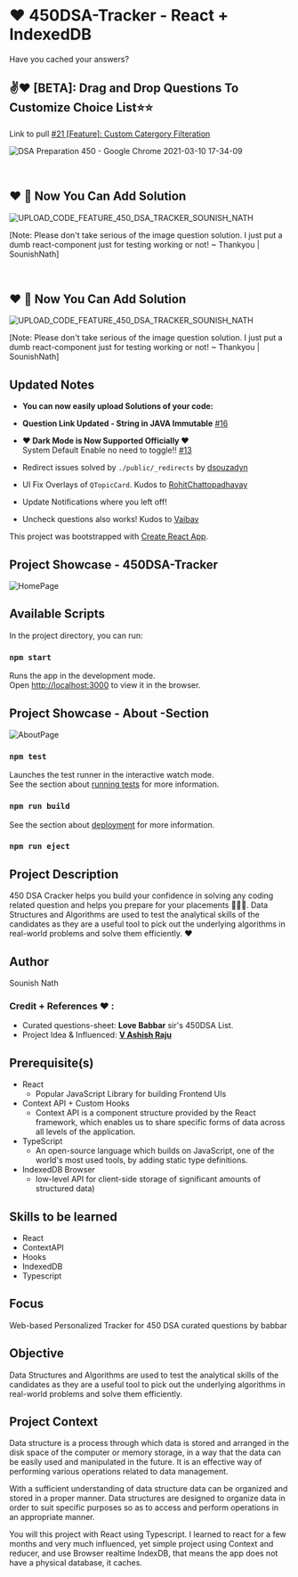 # ❤️ 450DSA-Tracker - React + IndexedDB
Have you cached your answers?


## ✌❤️ [BETA]: Drag and Drop Questions To Customize Choice List⭐⭐

Link to pull [#21 [Feature]: Custom Catergory Filteration](https://github.com/sounishnath003/450-DSA-Tracker/pull/21)

![DSA Preparation 450 - Google Chrome 2021-03-10 17-34-09](https://user-images.githubusercontent.com/40270033/110634993-a10b8700-81d0-11eb-9cb9-650aa95d2721.gif)

<br>

## ❤️ 🙌 Now You Can Add Solution
![UPLOAD_CODE_FEATURE_450_DSA_TRACKER_SOUNISH_NATH](git-assets/upload-code-feature.png)

[Note: Please don't take serious of the image question solution. I just put a dumb react-component just for testing working or not! ~ Thankyou | SounishNath]

<br>


## ❤️ 🙌 Now You Can Add Solution
![UPLOAD_CODE_FEATURE_450_DSA_TRACKER_SOUNISH_NATH](git-assets/upload-code-feature.png)

[Note: Please don't take serious of the image question solution. I just put a dumb react-component just for testing working or not! ~ Thankyou | SounishNath]

## Updated Notes

- **You can now easily upload Solutions of your code:**

- **Question Link Updated - String in JAVA Immutable** [#16](https://github.com/sounishnath003/450-DSA-Tracker/commit/f755d20d5a9ca77ad6c292667bf73ed20c010784)

- **❤️ Dark Mode is Now Supported Officially ❤️**
<br> System Default Enable no need to toggle!! [#13](https://github.com/sounishnath003/450-DSA-Tracker/pull/13)

* Redirect issues solved by `./public/_redirects` by [dsouzadyn](https://github.com/dsouzadyn)

* UI Fix Overlays of `QTopicCard`. Kudos to [RohitChattopadhayay](https://github.com/RohitChattopadhyay)

* Update Notifications where you left off!
* Uncheck questions  also works! Kudos to [Vaibav](https://github.com/vaibhavmehra9)

This project was bootstrapped with [Create React App](https://github.com/facebook/create-react-app).

## Project Showcase - 450DSA-Tracker
![HomePage](./git-assets/450-dsa.png)

## Available Scripts

In the project directory, you can run:

### `npm start`

Runs the app in the development mode.\
Open [http://localhost:3000](http://localhost:3000) to view it in the browser.

## Project Showcase - About -Section
![AboutPage](./git-assets/about.png)

### `npm test`

Launches the test runner in the interactive watch mode.\
See the section about [running tests](https://facebook.github.io/create-react-app/docs/running-tests) for more information.

### `npm run build`
See the section about [deployment](https://facebook.github.io/create-react-app/docs/deployment) for more information.

### `npm run eject`

## Project Description

450 DSA Cracker helps you build your confidence in solving any coding related question and helps you prepare for your placements 👨🏻‍🎓.
Data Structures and Algorithms are used to test the analytical skills of the candidates as they are a useful tool to pick out the underlying algorithms in real-world problems and solve them efficiently. ❤️

## Author
Sounish Nath


### Credit + References ❤️ :
 - Curated questions-sheet: **Love Babbar** sir's 450DSA List.
 - Project Idea & Influenced: [**V Ashish Raju**](http://450dsa.com/)




## **Prerequisite(s)**

* React
    - Popular JavaScript Library for building Frontend UIs
* Context API + Custom Hooks
    -   Context API is a component structure provided by the React framework, which enables us to share specific forms of data across all levels of the application.
* TypeScript
    - An open-source language which builds on JavaScript, one of the world's most used tools, by adding static type definitions.
* IndexedDB Browser
    - low-level API for client-side storage of significant amounts of structured data)

## **Skills to be learned**

* React
* ContextAPI
* Hooks
* IndexedDB
* Typescript

## **Focus** 

Web-based Personalized Tracker for 450 DSA curated questions by babbar


## **Objective** 

Data Structures and Algorithms are used to test the analytical skills of the candidates as they are a useful tool to pick out the underlying algorithms in real-world problems and solve them efficiently.


## Project Context 

Data structure is a process through which data is stored and arranged in the disk space of the computer or memory storage, in a way that the data can be easily used and manipulated in the future. It is an effective way of performing various operations related to data management.
<br>

With a sufficient understanding of data structure data can be organized and stored in a proper manner. Data structures are designed to organize data in order to suit specific purposes so as to access and perform operations in an appropriate manner.
<br>

You will this project with React using Typescript. I learned to react for a few months and very much influenced, yet simple project using Context and reducer, and use Browser realtime IndexDB, that means the app does not have a physical database, it caches.

